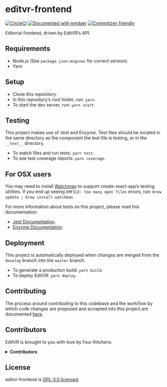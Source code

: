 <!--
  This file was generated by emdaer

  Its template can be found at /Users/pcoffey/Projects/fourkitchens/vr/editvr-frontend/.emdaer/README.emdaer.md
-->

<!--
  emdaerHash:6da7c5e75937eb15777d8a401d264f69
-->

<h1 id="editvr-frontend">editvr-frontend</h1>
<p><a href="https://circleci.com/gh/EditVR/editvr-frontend"><img src="https://img.shields.io/circleci/project/github/EditVR/editvr-frontend.svg?style=flat-square" alt="CircleCI"></a> <a href="https://github.com/emdaer/emdaer"><img src="https://img.shields.io/badge/📓-documented%20with%20emdaer-F06632.svg?style=flat-square" alt="Documented with emdaer"></a> <a href="http://commitizen.github.io/cz-cli/"><img src="https://img.shields.io/badge/commitizen-friendly-brightgreen.svg?style=flat-square" alt="Commitizen friendly"></a></p>
<p>Editorial frontend, driven by EditVR’s API.</p>
<h2 id="requirements">Requirements</h2>
<ul>
<li>Node.js (See <code>package.json:engines</code> for correct version).</li>
<li>Yarn</li>
</ul>
<h2 id="setup">Setup</h2>
<ul>
<li>Clone this repository.</li>
<li>In this repository’s root folder, run: <code>yarn</code>.</li>
<li>To start the dev server, run: <code>yarn start</code>.</li>
</ul>
<h2 id="testing">Testing</h2>
<p>This project makes use of Jest and Enzyme. Test files should be located in the same directory as the component the test file is testing, or in the <code>__test__</code> directory.</p>
<ul>
<li>To watch files and run tests: <code>yarn test</code>.</li>
<li>To see test coverage reports: <code>yarn coverage</code>.</li>
</ul>
<h2 id="for-osx-users">For OSX users</h2>
<p>You may need to install <a href="https://facebook.github.io/watchman/">Watchman</a> to support create-react-app’s testing utilities. If you end up seeing <code>EMFILE: too many open files</code> errors, run: <code>brew update ; brew install watchman</code>.</p>
<p>For more information about tests on this project, please read this documentation:</p>
<ul>
<li><a href="https://facebook.github.io/jest/">Jest Documentation</a>.</li>
<li><a href="https://github.com/airbnb/enzyme">Enzyme Documentation</a>.</li>
</ul>
<h2 id="deployment">Deployment</h2>
<p>This project is automatically deployed when changes are merged from the <code>develop</code> branch into the <code>master</code> branch.</p>
<ul>
<li>To generate a production build: <code>yarn build</code>.</li>
<li>To deploy EditVR: <code>yarn deploy</code>.</li>
</ul>
<h2 id="contributing">Contributing</h2>
<p>The process around contributing to this codebase and the workflow by which code changes are proposed and accepted into this project are documented <a href="./.github/CONTRIBUTING.md">here</a>.</p>
<h2 id="contributors">Contributors</h2>
<p>EditVR is brought to you with love by Four Kitchens.</p>
<details>
<summary><strong>Contributors</strong></summary><br>
<a title="I write software, mainly JS (Node), Go, and PHP." href="https://github.com/patrickocoffeyo">
  <img align="left" src="https://avatars0.githubusercontent.com/u/1107871?s=24">
</a>
<strong>Patrick Coffey</strong>
<br><br>
<a href="https://github.com/americkson">
  <img align="left" src="https://avatars0.githubusercontent.com/u/545638?s=24">
</a>
<strong>Adam Erickson</strong>
<br><br>
<a href="https://github.com/techninja">
  <img align="left" src="https://avatars0.githubusercontent.com/u/320747?s=24">
</a>
<strong>James Todd</strong>
<br><br>
<a title="Randy Oest is a designer, developer, and teacher who wants to make people happy and confident online." href="https://github.com/amazingrando">
  <img align="left" src="https://avatars0.githubusercontent.com/u/409903?s=24">
</a>
<strong>Randy Oest</strong>
<br><br>
<a title="I build multi-channel publishing systems and web applications at @fourkitchens." href="https://github.com/infiniteluke">
  <img align="left" src="https://avatars0.githubusercontent.com/u/1127238?s=24">
</a>
<strong>Luke Herrington</strong>
<br><br>
<a href="https://github.com/JeffTomlinson">
  <img align="left" src="https://avatars0.githubusercontent.com/u/2602202?s=24">
</a>
<strong>Jeff Tomlinson</strong>
<br><br>
<a href="https://github.com/mirzu">
  <img align="left" src="https://avatars0.githubusercontent.com/u/251658?s=24">
</a>
<strong>Mike Minecki</strong>
<br><br>
<a href="https://github.com/generalredneck">
  <img align="left" src="https://avatars0.githubusercontent.com/u/526491?s=24">
</a>
<strong>Allan Chappell</strong>
<br><br>
</details>

<h2 id="license">License</h2>
<p>editvr-frontend is <a href="./LICENSE">GPL-3.0 licensed</a>.</p>
